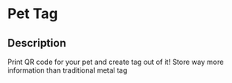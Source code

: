 # Pet Tag

## Description

Print QR code for your pet and create tag out of it! Store way more information than traditional metal tag
